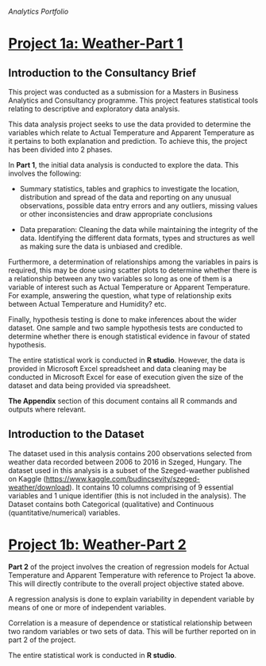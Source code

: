 
*Analytics Portfolio*

# [Project 1a: Weather-Part 1](https://docs.google.com/document/d/1mm5XcK9la0DiqWUQWuX8ajueLkumFsoWYHQma7MQ_j8/edit?usp=sharing)

## Introduction to the Consultancy Brief

This project was conducted as a submission for a Masters in Business Analytics and Consultancy programme. This project features statistical tools relating to descriptive and exploratory data analysis.

This data analysis project seeks to use the data provided to determine the variables which relate to Actual Temperature and Apparent Temperature as it pertains to both explanation and prediction. To achieve this, the project has been divided into 2 phases. 

In **Part 1**, the initial data analysis is conducted to explore the data. This involves the following:

* Summary statistics, tables and graphics to investigate the location, distribution and spread of the data and reporting on any unusual observations, possible data entry errors and any outliers, missing values or other inconsistencies and draw appropriate conclusions

* Data preparation: Cleaning the data while maintaining the integrity of the data. Identifying the different data formats, types and structures as well as making sure the data is unbiased and credible. 

Furthermore, a determination of relationships among the variables in pairs is required, this may be done using scatter plots to determine whether there is a relationship between any two variables so long as one of them is a variable of interest such as Actual Temperature or Apparent Temperature. For example, answering the question, what type of relationship exits between Actual Temperature and Humidity? etc.  

Finally, hypothesis testing is done to make inferences about the wider dataset. One sample and two sample hypothesis tests are conducted to determine whether there is enough statistical evidence in favour of stated hypothesis.

The entire statistical work is conducted in **R studio**. However, the data is provided in Microsoft Excel spreadsheet and data cleaning may be conducted in Microsoft Excel for ease of execution given the size of the dataset and data being provided via spreadsheet.


**The Appendix** section of this document contains all R commands and outputs where relevant. 

## Introduction to the Dataset

The dataset used in this analysis contains 200 observations selected from weather data recorded between 2006 to 2016 in Szeged, Hungary. The dataset used in this analysis is a subset of the Szeged-waether published on Kaggle (https://www.kaggle.com/budincsevity/szeged-weather/download). It contains 10 columns comprising of 9 essential variables and 1 unique identifier (this is not included in the analysis). The Dataset contains both Categorical (qualitative) and Continuous (quantitative/numerical) variables.

# [Project 1b: Weather-Part 2](https://docs.google.com/document/d/1dq_U_5ndqPRhVzWyqIjbVs9Vy9Z01RiJAyF6cb6Kx0U/edit?usp=sharing)

**Part 2** of the project involves the creation of regression models for Actual Temperature and Apparent Temperature with reference to Project 1a above. This will directly contribute to the overall project objective stated above. 

A regression analysis is done to explain variability in dependent variable by means of one or more of independent variables. 

Correlation is a measure of dependence or statistical relationship between two random variables or two sets of data. This will be further reported on in part 2 of the project.

The entire statistical work is conducted in **R studio**. 






